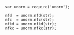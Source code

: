     var unorm = require('unorm');

    nfd  = unorm.nfd(str);
    nfc  = unorm.nfc(str);
    nfkd = unorm.nfkd(str);
    nfkc = unorm.nfkc(str);
